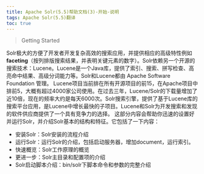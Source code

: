 ```yaml
---
title: Apache Solr(5.5)帮助文档(3)-开始-说明
tags: Apache Solr(5.5)翻译
toc: true
---
```


>Getting Started

Solr极大的方便了开发者开发复杂高效的搜索应用，并提供相应的高级特性例如**faceting**（按列排版搜索结果，并表明关键元素的数字）。Solr依赖另一个开源的搜索技术：Lucene。Lucene是一个Java库，提供了索引、搜索、拼写检查、高亮命中结果、高级分词能力等。Solr和Lucene都由 Apache Software Foundation 管理。
Lucene项目当前排在所有开源项目的前15，在Apache项目中排前5，大概有超过4000家公司使用。在过去三年，Lucene/Solr的下载量增加了近10倍，现在的频率大约是每天6000次。Solr搜索引擎，提供了基于Lucene库的搜索平台应用，是Lucene中增长最快的子项目。Lucene和Solr为开发搜索和发现的软件供应商提供了一个具有竞争力的选择。
这部分内容会帮助你迅速的设置好并运行Solr，并介绍Solr基本的结构和特征。它包括了一下内容：
- 安装Solr：Solr安装的流程介绍
- 运行Solr：运行Solr的介绍，包括启动服务器，增加document，运行索引。
- 快速概览：Solr工作原理的概览
- 更进一步：Solr主目录和配置项的介绍
- Solr启动脚本介绍：bin/solr下脚本命令和参数的完整介绍